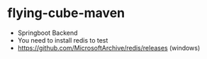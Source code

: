 # flying-cube-maven
- Springboot Backend
- You need to install redis to test
- https://github.com/MicrosoftArchive/redis/releases (windows)



